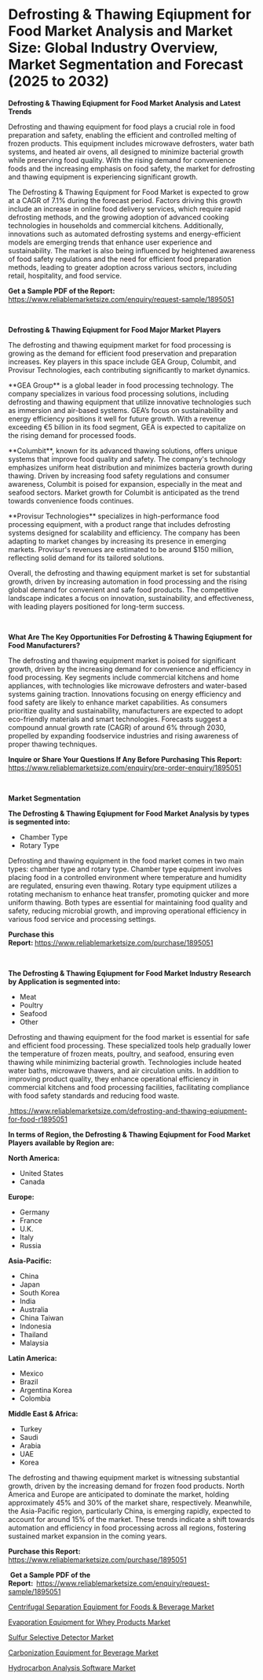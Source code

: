 <p><h1>Defrosting & Thawing Eqiupment for Food Market Analysis and Market Size: Global Industry Overview, Market Segmentation and Forecast (2025 to 2032)</h1></p><p><strong>Defrosting & Thawing Eqiupment for Food Market Analysis and Latest Trends</strong></p>
<p><p>Defrosting and thawing equipment for food plays a crucial role in food preparation and safety, enabling the efficient and controlled melting of frozen products. This equipment includes microwave defrosters, water bath systems, and heated air ovens, all designed to minimize bacterial growth while preserving food quality. With the rising demand for convenience foods and the increasing emphasis on food safety, the market for defrosting and thawing equipment is experiencing significant growth.</p><p>The Defrosting & Thawing Equipment for Food Market is expected to grow at a CAGR of 7.1% during the forecast period. Factors driving this growth include an increase in online food delivery services, which require rapid defrosting methods, and the growing adoption of advanced cooking technologies in households and commercial kitchens. Additionally, innovations such as automated defrosting systems and energy-efficient models are emerging trends that enhance user experience and sustainability. The market is also being influenced by heightened awareness of food safety regulations and the need for efficient food preparation methods, leading to greater adoption across various sectors, including retail, hospitality, and food service.</p></p>
<p><strong>Get a Sample PDF of the Report:&nbsp;</strong> <a href="https://www.reliablemarketsize.com/enquiry/request-sample/1895051?utm_campaign=1898&utm_medium=2&utm_source=Github&utm_content=ia&utm_term=28032025&utm_id=defrosting-thawing-eqiupment-for-food">https://www.reliablemarketsize.com/enquiry/request-sample/1895051</a></p>
<p>&nbsp;</p>
<p><strong>Defrosting & Thawing Eqiupment for Food Major Market Players</strong></p>
<p><p>The defrosting and thawing equipment market for food processing is growing as the demand for efficient food preservation and preparation increases. Key players in this space include GEA Group, Columbit, and Provisur Technologies, each contributing significantly to market dynamics.</p><p>**GEA Group** is a global leader in food processing technology. The company specializes in various food processing solutions, including defrosting and thawing equipment that utilize innovative technologies such as immersion and air-based systems. GEA’s focus on sustainability and energy efficiency positions it well for future growth. With a revenue exceeding €5 billion in its food segment, GEA is expected to capitalize on the rising demand for processed foods.</p><p>**Columbit**, known for its advanced thawing solutions, offers unique systems that improve food quality and safety. The company's technology emphasizes uniform heat distribution and minimizes bacteria growth during thawing. Driven by increasing food safety regulations and consumer awareness, Columbit is poised for expansion, especially in the meat and seafood sectors. Market growth for Columbit is anticipated as the trend towards convenience foods continues.</p><p>**Provisur Technologies** specializes in high-performance food processing equipment, with a product range that includes defrosting systems designed for scalability and efficiency. The company has been adapting to market changes by increasing its presence in emerging markets. Provisur's revenues are estimated to be around $150 million, reflecting solid demand for its tailored solutions.</p><p>Overall, the defrosting and thawing equipment market is set for substantial growth, driven by increasing automation in food processing and the rising global demand for convenient and safe food products. The competitive landscape indicates a focus on innovation, sustainability, and effectiveness, with leading players positioned for long-term success.</p></p>
<p>&nbsp;</p>
<p><strong>What Are The Key Opportunities For Defrosting & Thawing Eqiupment for Food Manufacturers?</strong></p>
<p><p>The defrosting and thawing equipment market is poised for significant growth, driven by the increasing demand for convenience and efficiency in food processing. Key segments include commercial kitchens and home appliances, with technologies like microwave defrosters and water-based systems gaining traction. Innovations focusing on energy efficiency and food safety are likely to enhance market capabilities. As consumers prioritize quality and sustainability, manufacturers are expected to adopt eco-friendly materials and smart technologies. Forecasts suggest a compound annual growth rate (CAGR) of around 6% through 2030, propelled by expanding foodservice industries and rising awareness of proper thawing techniques.</p></p>
<p><strong>Inquire or Share Your Questions If Any Before Purchasing This Report:</strong> <a href="https://www.reliablemarketsize.com/enquiry/pre-order-enquiry/1895051?utm_campaign=1898&utm_medium=2&utm_source=Github&utm_content=ia&utm_term=28032025&utm_id=defrosting-thawing-eqiupment-for-food">https://www.reliablemarketsize.com/enquiry/pre-order-enquiry/1895051</a></p>
<p>&nbsp;</p>
<p><strong>Market Segmentation</strong></p>
<p><strong>The Defrosting & Thawing Eqiupment for Food Market Analysis by types is segmented into:</strong></p>
<p><ul><li>Chamber Type</li><li>Rotary Type</li></ul></p>
<p><p>Defrosting and thawing equipment in the food market comes in two main types: chamber type and rotary type. Chamber type equipment involves placing food in a controlled environment where temperature and humidity are regulated, ensuring even thawing. Rotary type equipment utilizes a rotating mechanism to enhance heat transfer, promoting quicker and more uniform thawing. Both types are essential for maintaining food quality and safety, reducing microbial growth, and improving operational efficiency in various food service and processing settings.</p></p>
<p><strong>Purchase this Report:&nbsp;</strong><a href="https://www.reliablemarketsize.com/purchase/1895051?utm_campaign=1898&utm_medium=2&utm_source=Github&utm_content=ia&utm_term=28032025&utm_id=defrosting-thawing-eqiupment-for-food">https://www.reliablemarketsize.com/purchase/1895051</a></p>
<p>&nbsp;</p>
<p><strong>The Defrosting & Thawing Eqiupment for Food Market Industry Research by Application is segmented into:</strong></p>
<p><ul><li>Meat</li><li>Poultry</li><li>Seafood</li><li>Other</li></ul></p>
<p><p>Defrosting and thawing equipment for the food market is essential for safe and efficient food processing. These specialized tools help gradually lower the temperature of frozen meats, poultry, and seafood, ensuring even thawing while minimizing bacterial growth. Technologies include heated water baths, microwave thawers, and air circulation units. In addition to improving product quality, they enhance operational efficiency in commercial kitchens and food processing facilities, facilitating compliance with food safety standards and reducing food waste.</p></p>
<p><a href="https://www.reliablemarketsize.com/defrosting-and-thawing-eqiupment-for-food-r1895051?utm_campaign=1898&utm_medium=2&utm_source=Github&utm_content=ia&utm_term=28032025&utm_id=defrosting-thawing-eqiupment-for-food">&nbsp;https://www.reliablemarketsize.com/defrosting-and-thawing-eqiupment-for-food-r1895051</a></p>
<p><strong>In terms of Region, the Defrosting & Thawing Eqiupment for Food Market Players available by Region are:</strong></p>
<p>
    <p> <strong> North America: </strong>
        <ul>
            <li>United States</li>
            <li>Canada</li>
        </ul>
        </p> 
    <p> <strong> Europe: </strong>
        <ul>
            <li>Germany</li>
            <li>France</li>
            <li>U.K.</li>
            <li>Italy</li>
            <li>Russia</li>
        </ul>
        </p> 
    <p> <strong> Asia-Pacific: </strong>
        <ul>
            <li>China</li>
            <li>Japan</li>
            <li>South Korea</li>
            <li>India</li>
            <li>Australia</li>
            <li>China Taiwan</li>
            <li>Indonesia</li>
            <li>Thailand</li>
            <li>Malaysia</li>
        </ul>
        </p> 
    <p> <strong> Latin America: </strong>
        <ul>
            <li>Mexico</li>
            <li>Brazil</li>
            <li>Argentina Korea</li>
            <li>Colombia</li>
        </ul>
        </p> 
    <p> <strong> Middle East & Africa: </strong>
        <ul>
            <li>Turkey</li>
            <li>Saudi</li>
            <li>Arabia</li>
            <li>UAE</li>
            <li>Korea</li>
        </ul>
    </p>
    </p>
<p><p>The defrosting and thawing equipment market is witnessing substantial growth, driven by the increasing demand for frozen food products. North America and Europe are anticipated to dominate the market, holding approximately 45% and 30% of the market share, respectively. Meanwhile, the Asia-Pacific region, particularly China, is emerging rapidly, expected to account for around 15% of the market. These trends indicate a shift towards automation and efficiency in food processing across all regions, fostering sustained market expansion in the coming years.</p></p>
<p><strong>Purchase this Report: </strong><a href="https://www.reliablemarketsize.com/purchase/1895051?utm_campaign=1898&utm_medium=2&utm_source=Github&utm_content=ia&utm_term=28032025&utm_id=defrosting-thawing-eqiupment-for-food">https://www.reliablemarketsize.com/purchase/1895051</a></p>
<p>&nbsp;<strong>Get a Sample PDF of the Report:&nbsp;&nbsp;</strong><a href="https://www.reliablemarketsize.com/enquiry/request-sample/1895051?utm_campaign=1898&utm_medium=2&utm_source=Github&utm_content=ia&utm_term=28032025&utm_id=defrosting-thawing-eqiupment-for-food">https://www.reliablemarketsize.com/enquiry/request-sample/1895051</a></p>
<p><strong></strong></p>
<p><p><a href="https://github.com/ziringebrur1/Market-Research-Report-List-1/blob/main/centrifugal-separation-equipment-for-foods-beverage-market.md?utm_campaign=1898&utm_medium=2&utm_source=Github&utm_content=ia&utm_term=28032025&utm_id=defrosting-thawing-eqiupment-for-food">Centrifugal Separation Equipment for Foods & Beverage Market</a></p><p><a href="https://github.com/perbetpereir/Market-Research-Report-List-1/blob/main/evaporation-equipment-for-whey-products-market.md?utm_campaign=1898&utm_medium=2&utm_source=Github&utm_content=ia&utm_term=28032025&utm_id=defrosting-thawing-eqiupment-for-food">Evaporation Equipment for Whey Products Market</a></p><p><a href="https://github.com/paulierasho/Market-Research-Report-List-1/blob/main/sulfur-selective-detector-market.md?utm_campaign=1898&utm_medium=2&utm_source=Github&utm_content=ia&utm_term=28032025&utm_id=defrosting-thawing-eqiupment-for-food">Sulfur Selective Detector Market</a></p><p><a href="https://github.com/pelegeazlie5/Market-Research-Report-List-1/blob/main/carbonization-equipment-for-beverage-market.md?utm_campaign=1898&utm_medium=2&utm_source=Github&utm_content=ia&utm_term=28032025&utm_id=defrosting-thawing-eqiupment-for-food">Carbonization Equipment for Beverage Market</a></p><p><a href="https://github.com/rafiishibu00/Market-Research-Report-List-1/blob/main/hydrocarbon-analysis-software-market.md?utm_campaign=1898&utm_medium=2&utm_source=Github&utm_content=ia&utm_term=28032025&utm_id=defrosting-thawing-eqiupment-for-food">Hydrocarbon Analysis Software Market</a></p></p>